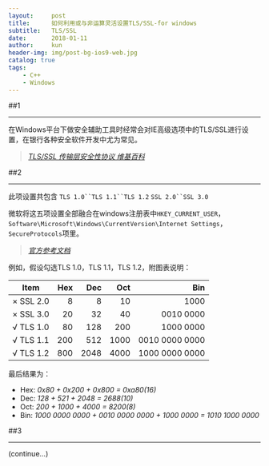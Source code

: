 ```yaml
---
layout:     post
title:      如何利用或与非运算灵活设置TLS/SSL-for windows
subtitle:   TLS/SSL
date:       2018-01-11
author:     kun
header-img: img/post-bg-ios9-web.jpg
catalog: true
tags:
    - C++
    - Windows
---
```



##1
***
在Windows平台下做安全辅助工具时经常会对IE高级选项中的TLS/SSL进行设置，在银行各种安全软件开发中尤为常见。

> _[TLS/SSL 传输层安全性协议 维基百科](https://zh.wikipedia.org/wiki/%E5%82%B3%E8%BC%B8%E5%B1%A4%E5%AE%89%E5%85%A8%E6%80%A7%E5%8D%94%E5%AE%9A)_

##2
***
此项设置共包含
`TLS 1.0``TLS 1.1``TLS 1.2`
`SSL 2.0``SSL 3.0`

微软将这五项设置全部融合在windows注册表中`HKEY_CURRENT_USER`，`Software\Microsoft\Windows\CurrentVersion\Internet Settings`，`SecureProtocols`项里。
> _[官方参考文档](https://support.microsoft.com/en-us/help/3140245/update-to-enable-tls-1-1-and-tls-1-2-as-a-default-secure-protocols-in)_

例如，假设勾选TLS 1.0，TLS 1.1，TLS 1.2，附图表说明：

|  Item   | Hex | Dec | Oct |     Bin      |
|:-------:|----:|----:|----:|-------------:|
|× SSL 2.0|    8|    8|   10|          1000|
|× SSL 3.0|   20|   32|   40|     0010 0000|
|√ TLS 1.0|   80|  128|  200|     1000 0000|
|√ TLS 1.1|  200|  512| 1000|0010 0000 0000|
|√ TLS 1.2|  800| 2048| 4000|1000 0000 0000|

最后结果为：
* Hex: *0x80 + 0x200 + 0x800 = 0xa80(16)*
* Dec: *128 + 521 + 2048 = 2688(10)*
* Oct: *200 + 1000 + 4000 = 8200(8)*
* Bin: *1000 0000 0000 + 0010 0000 0000 + 1000 0000 = 1010 1000 0000*

##3
***
(continue...)